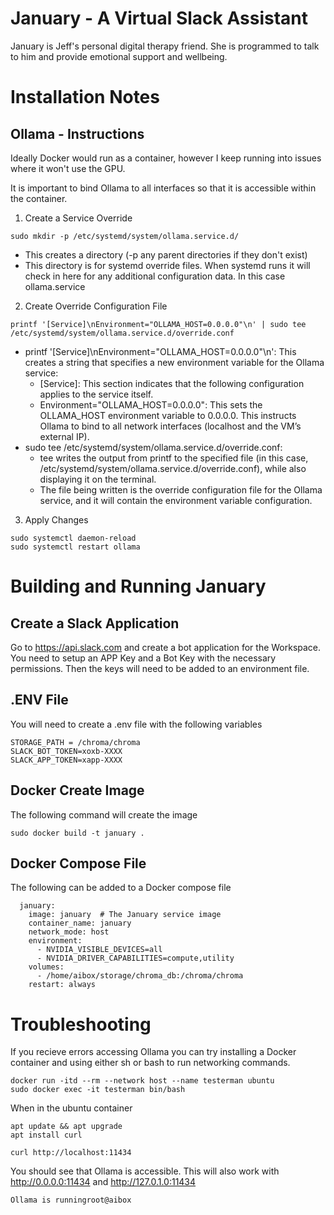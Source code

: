# January - A Virtual Slack Assistant

January is Jeff's personal digital therapy friend. She is programmed to talk to him and provide emotional support and wellbeing.

# Installation Notes

## Ollama -  Instructions

Ideally Docker would run as a container, however I keep running into issues where it won't use the GPU.

It is important to bind Ollama to all interfaces so that it is accessible within the container.

1. Create a Service Override
```
sudo mkdir -p /etc/systemd/system/ollama.service.d/
```

- This creates a directory (-p any parent directories if they don't exist)
- This directory is for systemd override files. When systemd runs it will check in here for any additional configuration data. In this case ollama.service

2. Create Override Configuration File


```
printf '[Service]\nEnvironment="OLLAMA_HOST=0.0.0.0"\n' | sudo tee /etc/systemd/system/ollama.service.d/override.conf
```

- printf '[Service]\nEnvironment="OLLAMA_HOST=0.0.0.0"\n': This creates a string that specifies a new environment variable for the Ollama service:
    - [Service]: This section indicates that the following configuration applies to the service itself.
    - Environment="OLLAMA_HOST=0.0.0.0": This sets the OLLAMA_HOST environment variable to 0.0.0.0. This instructs Ollama to bind to all network interfaces (localhost and the VM’s external IP).
- sudo tee /etc/systemd/system/ollama.service.d/override.conf:
    - tee writes the output from printf to the specified file (in this case, /etc/systemd/system/ollama.service.d/override.conf), while also displaying it on the terminal.
    - The file being written is the override configuration file for the Ollama service, and it will contain the environment variable configuration.

3. Apply Changes

```
sudo systemctl daemon-reload
sudo systemctl restart ollama
```

# Building and Running January

## Create a Slack Application

Go to https://api.slack.com and create a bot application for the Workspace. You need to setup an APP Key and a Bot Key with the necessary permissions. Then the keys will need to be added to an environment file.

## .ENV File
You will need to create a .env file with the following variables

```
STORAGE_PATH = /chroma/chroma
SLACK_BOT_TOKEN=xoxb-XXXX
SLACK_APP_TOKEN=xapp-XXXX
```

## Docker Create Image
The following command will create the image

```
sudo docker build -t january .
```

## Docker Compose File

The following can be added to a Docker compose file

```
  january:
    image: january  # The January service image
    container_name: january
    network_mode: host
    environment:
      - NVIDIA_VISIBLE_DEVICES=all
      - NVIDIA_DRIVER_CAPABILITIES=compute,utility
    volumes:
      - /home/aibox/storage/chroma_db:/chroma/chroma
    restart: always
```

# Troubleshooting

If you recieve errors accessing Ollama you can try installing a Docker container and using either sh or bash to run networking commands.

```
docker run -itd --rm --network host --name testerman ubuntu
sudo docker exec -it testerman bin/bash
```

When in the ubuntu container

```
apt update && apt upgrade
apt install curl

curl http://localhost:11434
```

You should see that Ollama is accessible. This will also work with http://0.0.0.0:11434 and http://127.0.1.0:11434

```
Ollama is runningroot@aibox
````

